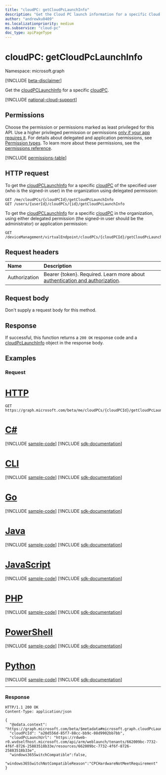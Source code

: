 ```yaml
---
title: "cloudPC: getCloudPcLaunchInfo"
description: "Get the Cloud PC launch information for a specific Cloud PC."
author: "andrewku0409"
ms.localizationpriority: medium
ms.subservice: "cloud-pc"
doc_type: apiPageType
---
```


# cloudPC: getCloudPcLaunchInfo
Namespace: microsoft.graph

[!INCLUDE [beta-disclaimer](../../includes/beta-disclaimer.md)]

Get the [cloudPCLaunchInfo](../resources/cloudpclaunchinfo.md) for a specific [cloudPC](../resources/cloudpc.md).

[!INCLUDE [national-cloud-support](../../includes/global-us.md)]

## Permissions
Choose the permission or permissions marked as least privileged for this API. Use a higher privileged permission or permissions [only if your app requires it](/graph/permissions-overview#best-practices-for-using-microsoft-graph-permissions). For details about delegated and application permissions, see [Permission types](/graph/permissions-overview#permission-types). To learn more about these permissions, see the [permissions reference](/graph/permissions-reference).

<!-- { "blockType": "permissions", "name": "cloudpc_getcloudpclaunchinfo" } -->
[!INCLUDE [permissions-table](../includes/permissions/cloudpc-getcloudpclaunchinfo-permissions.md)]

## HTTP request

<!-- {
  "blockType": "ignored"
}
-->

To get the [cloudPCLaunchInfo](../resources/cloudpclaunchinfo.md) for a specific [cloudPC](../resources/cloudpc.md) of the specified user (who is the signed-in user) in the organization using delegated permission:

``` http
GET /me/cloudPCs/{cloudPCId}/getCloudPcLaunchInfo
GET /users/{userId}/cloudPCs/{id}/getCloudPcLaunchInfo
```

To get the [cloudPCLaunchInfo](../resources/cloudpclaunchinfo.md) for a specific [cloudPC](../resources/cloudpc.md) in the organization, using either delegated permission (the signed-in user should be the administrator) or application permission:

``` http
GET /deviceManagement/virtualEndpoint/cloudPCs/{cloudPCId}/getCloudPcLaunchInfo
```

## Request headers
|Name|Description|
|:---|:---|
|Authorization|Bearer {token}. Required. Learn more about [authentication and authorization](/graph/auth/auth-concepts).|

## Request body
Don't supply a request body for this method.

## Response

If successful, this function returns a `200 OK` response code and a [cloudPcLaunchInfo](../resources/cloudpclaunchinfo.md) object in the response body.

## Examples

### Request

# [HTTP](#tab/http)
<!-- {
  "blockType": "request",
  "name": "cloudpc.getcloudpclaunchinfo"
}
-->
``` http
GET https://graph.microsoft.com/beta/me/cloudPCs/{cloudPCId}/getCloudPcLaunchInfo
```

# [C#](#tab/csharp)
[!INCLUDE [sample-code](../includes/snippets/csharp/cloudpcgetcloudpclaunchinfo-csharp-snippets.md)]
[!INCLUDE [sdk-documentation](../includes/snippets/snippets-sdk-documentation-link.md)]

# [CLI](#tab/cli)
[!INCLUDE [sample-code](../includes/snippets/cli/cloudpcgetcloudpclaunchinfo-cli-snippets.md)]
[!INCLUDE [sdk-documentation](../includes/snippets/snippets-sdk-documentation-link.md)]

# [Go](#tab/go)
[!INCLUDE [sample-code](../includes/snippets/go/cloudpcgetcloudpclaunchinfo-go-snippets.md)]
[!INCLUDE [sdk-documentation](../includes/snippets/snippets-sdk-documentation-link.md)]

# [Java](#tab/java)
[!INCLUDE [sample-code](../includes/snippets/java/cloudpcgetcloudpclaunchinfo-java-snippets.md)]
[!INCLUDE [sdk-documentation](../includes/snippets/snippets-sdk-documentation-link.md)]

# [JavaScript](#tab/javascript)
[!INCLUDE [sample-code](../includes/snippets/javascript/cloudpcgetcloudpclaunchinfo-javascript-snippets.md)]
[!INCLUDE [sdk-documentation](../includes/snippets/snippets-sdk-documentation-link.md)]

# [PHP](#tab/php)
[!INCLUDE [sample-code](../includes/snippets/php/cloudpcgetcloudpclaunchinfo-php-snippets.md)]
[!INCLUDE [sdk-documentation](../includes/snippets/snippets-sdk-documentation-link.md)]

# [PowerShell](#tab/powershell)
[!INCLUDE [sample-code](../includes/snippets/powershell/cloudpcgetcloudpclaunchinfo-powershell-snippets.md)]
[!INCLUDE [sdk-documentation](../includes/snippets/snippets-sdk-documentation-link.md)]

# [Python](#tab/python)
[!INCLUDE [sample-code](../includes/snippets/python/cloudpcgetcloudpclaunchinfo-python-snippets.md)]
[!INCLUDE [sdk-documentation](../includes/snippets/snippets-sdk-documentation-link.md)]

---

### Response
<!-- {
  "blockType": "response",
  "truncated": true,
  "@odata.type": "microsoft.graph.cloudPcLaunchInfo"
}
-->
``` http
HTTP/1.1 200 OK
Content-Type: application/json

{
  "@odata.context": "https://graph.microsoft.com/beta/$metadata#microsoft.graph.cloudPcLaunchInfo",
  "cloudPcId": "a20d556d-85f7-88cc-bb9c-08d9902bb7bb",
  "cloudPcLaunchUrl": "https://rdweb-r0.wvdselfhost.microsoft.com/api/arm/weblaunch/tenants/662009bc-7732-4f6f-8726-25883518b33e/resources/662009bc-7732-4f6f-8726-25883518b33e",
  "windows365SwitchCompatible":false,
  "windows365SwitchNotCompatibleReason":"CPCHardwareNotMeetRequirement"
}
```

